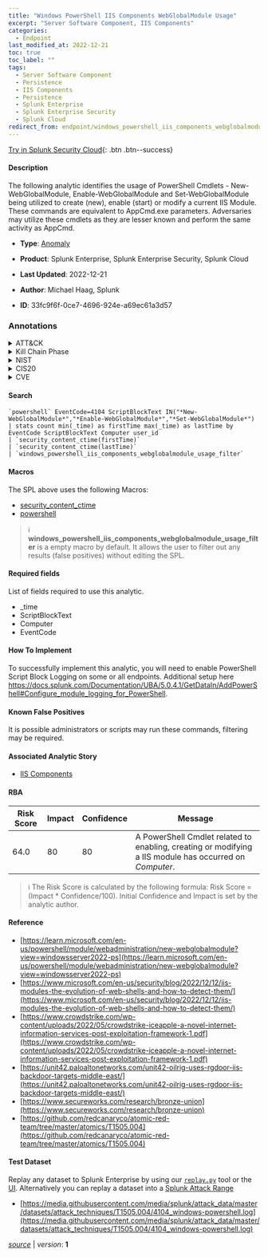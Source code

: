 ```yaml
---
title: "Windows PowerShell IIS Components WebGlobalModule Usage"
excerpt: "Server Software Component, IIS Components"
categories:
  - Endpoint
last_modified_at: 2022-12-21
toc: true
toc_label: ""
tags:
  - Server Software Component
  - Persistence
  - IIS Components
  - Persistence
  - Splunk Enterprise
  - Splunk Enterprise Security
  - Splunk Cloud
redirect_from: endpoint/windows_powershell_iis_components_webglobalmodule_usage/
---
```




[Try in Splunk Security Cloud](https://www.splunk.com/en_us/cyber-security.html){: .btn .btn--success}

#### Description

The following analytic identifies the usage of PowerShell Cmdlets - New-WebGlobalModule, Enable-WebGlobalModule and Set-WebGlobalModule being utilized to create (new), enable (start) or modify a current IIS Module. These commands are equivalent to AppCmd.exe parameters. Adversaries may utilize these cmdlets as they are lesser known and perform the same activity as AppCmd.

- **Type**: [Anomaly](https://github.com/splunk/security_content/wiki/Detection-Analytic-Types)
- **Product**: Splunk Enterprise, Splunk Enterprise Security, Splunk Cloud

- **Last Updated**: 2022-12-21
- **Author**: Michael Haag, Splunk
- **ID**: 33fc9f6f-0ce7-4696-924e-a69ec61a3d57

### Annotations
<details>
  <summary>ATT&CK</summary>

<div markdown="1">

#### [ATT&CK](https://attack.mitre.org/)

| ID          | Technique   | Tactic         |
| ----------- | ----------- |--------------- |
| [T1505](https://attack.mitre.org/techniques/T1505/) | Server Software Component | Persistence |

| [T1505.004](https://attack.mitre.org/techniques/T1505/004/) | IIS Components | Persistence |

</div>
</details>


<details>
  <summary>Kill Chain Phase</summary>

<div markdown="1">

* Installation


</div>
</details>


<details>
  <summary>NIST</summary>

<div markdown="1">

* DE.CM



</div>
</details>

<details>
  <summary>CIS20</summary>

<div markdown="1">

* CIS 3
* CIS 5
* CIS 16



</div>
</details>

<details>
  <summary>CVE</summary>

<div markdown="1">


</div>
</details>


#### Search

```
`powershell` EventCode=4104 ScriptBlockText IN("*New-WebGlobalModule*","*Enable-WebGlobalModule*","*Set-WebGlobalModule*") 
| stats count min(_time) as firstTime max(_time) as lastTime by EventCode ScriptBlockText Computer user_id 
| `security_content_ctime(firstTime)` 
| `security_content_ctime(lastTime)`  
| `windows_powershell_iis_components_webglobalmodule_usage_filter`
```

#### Macros
The SPL above uses the following Macros:
* [security_content_ctime](https://github.com/splunk/security_content/blob/develop/macros/security_content_ctime.yml)
* [powershell](https://github.com/splunk/security_content/blob/develop/macros/powershell.yml)

> :information_source:
> **windows_powershell_iis_components_webglobalmodule_usage_filter** is a empty macro by default. It allows the user to filter out any results (false positives) without editing the SPL.



#### Required fields
List of fields required to use this analytic.
* _time
* ScriptBlockText
* Computer
* EventCode



#### How To Implement
To successfully implement this analytic, you will need to enable PowerShell Script Block Logging on some or all endpoints. Additional setup here https://docs.splunk.com/Documentation/UBA/5.0.4.1/GetDataIn/AddPowerShell#Configure_module_logging_for_PowerShell.
#### Known False Positives
It is possible administrators or scripts may run these commands, filtering may be required.

#### Associated Analytic Story
* [IIS Components](/stories/iis_components)




#### RBA

| Risk Score  | Impact      | Confidence   | Message      |
| ----------- | ----------- |--------------|--------------|
| 64.0 | 80 | 80 | A PowerShell Cmdlet related to enabling, creating or modifying a IIS module has occurred on $Computer$. |


> :information_source:
> The Risk Score is calculated by the following formula: Risk Score = (Impact * Confidence/100). Initial Confidence and Impact is set by the analytic author.


#### Reference

* [https://learn.microsoft.com/en-us/powershell/module/webadministration/new-webglobalmodule?view=windowsserver2022-ps](https://learn.microsoft.com/en-us/powershell/module/webadministration/new-webglobalmodule?view=windowsserver2022-ps)
* [https://www.microsoft.com/en-us/security/blog/2022/12/12/iis-modules-the-evolution-of-web-shells-and-how-to-detect-them/](https://www.microsoft.com/en-us/security/blog/2022/12/12/iis-modules-the-evolution-of-web-shells-and-how-to-detect-them/)
* [https://www.crowdstrike.com/wp-content/uploads/2022/05/crowdstrike-iceapple-a-novel-internet-information-services-post-exploitation-framework-1.pdf](https://www.crowdstrike.com/wp-content/uploads/2022/05/crowdstrike-iceapple-a-novel-internet-information-services-post-exploitation-framework-1.pdf)
* [https://unit42.paloaltonetworks.com/unit42-oilrig-uses-rgdoor-iis-backdoor-targets-middle-east/](https://unit42.paloaltonetworks.com/unit42-oilrig-uses-rgdoor-iis-backdoor-targets-middle-east/)
* [https://www.secureworks.com/research/bronze-union](https://www.secureworks.com/research/bronze-union)
* [https://github.com/redcanaryco/atomic-red-team/tree/master/atomics/T1505.004](https://github.com/redcanaryco/atomic-red-team/tree/master/atomics/T1505.004)



#### Test Dataset
Replay any dataset to Splunk Enterprise by using our [`replay.py`](https://github.com/splunk/attack_data#using-replaypy) tool or the [UI](https://github.com/splunk/attack_data#using-ui).
Alternatively you can replay a dataset into a [Splunk Attack Range](https://github.com/splunk/attack_range#replay-dumps-into-attack-range-splunk-server)

* [https://media.githubusercontent.com/media/splunk/attack_data/master/datasets/attack_techniques/T1505.004/4104_windows-powershell.log](https://media.githubusercontent.com/media/splunk/attack_data/master/datasets/attack_techniques/T1505.004/4104_windows-powershell.log)



[*source*](https://github.com/splunk/security_content/tree/develop/detections/endpoint/windows_powershell_iis_components_webglobalmodule_usage.yml) \| *version*: **1**